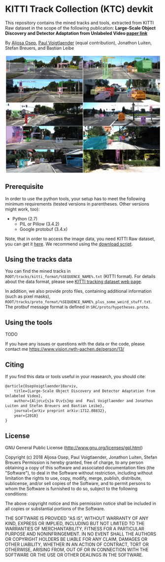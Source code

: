 # KITTI Track Collection (KTC) devkit

This repository contains the mined tracks and tools, extracted from KITTI Raw dataset in the scope of the following publication:
**Large-Scale Object Discovery and Detector Adaptation from Unlabeled Video [paper link](https://arxiv.org/pdf/1712.08832.pdf)**

By [Aljosa Osep](https://www.vision.rwth-aachen.de/person/13/), [Paul Voigtlaender](https://www.vision.rwth-aachen.de/person/197/) (equal contribution), Jonathon Luiten, Stefan Breuers, and Bastian Leibe

![Alt text](img/header.png?raw=true "KTC tracks.")

## Prerequisite
In order to use the python tools, your setup has to meet the following minimum requirements (tested versions in parentheses. Other versions might work, too):

* Python (2.7)
  * PIL or Pillow (3.4.2)
  * Google protobuf (3.4.x)
  
Note, that in order to access the image data, you need KITTI Raw dataset, you can get it [here](http://www.cvlibs.net/datasets/kitti/raw_data.php). 
We recommend using the [download script](http://www.cvlibs.net/download.php?file=raw_data_downloader.zip).

## Using the tracks data
You can find the mined tracks in `ROOT/tracks/kitti_format/%SEQUENCE_NAME%.txt` (KITTI format). For details about the data format, 
please see [KITTI tracking dataset web page](http://www.cvlibs.net/datasets/kitti/eval_tracking.php).

In addition, we also provide proto files, containing additional information (such as pixel masks), `ROOT/tracks/proto_format/%SEQUENCE_NAME%_plus_some_weird_stuff.txt`. 
The protbuf message format is defined in `SRC/proto/hypotheses.proto`.

## Using the tools
TODO

If you have any issues or questions with the data or the code, please contact me https://www.vision.rwth-aachen.de/person/13/

## Citing

If you find this data or tools useful in your reasearch, you should cite:

    @article{OsepVoigtlaender18arxiv,
        title={Large-Scale Object Discovery and Detector Adaptation from Unlabeled Video},
        author={Aljo\v{s}a O\v{s}ep and  Paul Voigtlaender and Jonathon Luiten and Stefan Breuers and Bastian Leibe},
        journal={arXiv preprint arXiv:1712.08832},
        year={2018}
    }

## License

GNU General Public License (http://www.gnu.org/licenses/gpl.html)

Copyright (c) 2018 Aljosa Osep, Paul Voigtlaender, Jonathon Luiten, Stefan Breuers
Permission is hereby granted, free of charge, to any person obtaining a copy of this software and associated documentation files (the "Software"), to deal in the Software without restriction, including without limitation the rights to use, copy, modify, merge, publish, distribute, sublicense, and/or sell copies of the Software, and to permit persons to whom the Software is furnished to do so, subject to the following conditions:

The above copyright notice and this permission notice shall be included in all copies or substantial portions of the Software.

THE SOFTWARE IS PROVIDED "AS IS", WITHOUT WARRANTY OF ANY KIND, EXPRESS OR IMPLIED, INCLUDING BUT NOT LIMITED TO THE WARRANTIES OF MERCHANTABILITY, FITNESS FOR A PARTICULAR PURPOSE AND NONINFRINGEMENT. IN NO EVENT SHALL THE AUTHORS OR COPYRIGHT HOLDERS BE LIABLE FOR ANY CLAIM, DAMAGES OR OTHER LIABILITY, WHETHER IN AN ACTION OF CONTRACT, TORT OR OTHERWISE, ARISING FROM, OUT OF OR IN CONNECTION WITH THE SOFTWARE OR THE USE OR OTHER DEALINGS IN THE SOFTWARE.